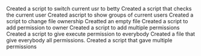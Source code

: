 Created a  script to switch current usr to betty
Created a script that checks the current user
Created  ascript to show groups of current users
Created a script to change file ownership
Creatted an empty file
Created a script to add permission to owner
Created a script to add multiple permissions
Created a script to give execute permission to everybody
Created a file that give everybody all permissions.
Created a script that gave multiple permissions
